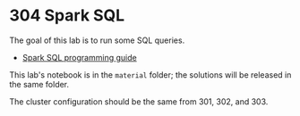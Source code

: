 # 304 Spark SQL

The goal of this lab is to run some SQL queries.

- [Spark SQL programming guide](https://spark.apache.org/docs/latest/sql-programming-guide.html)

This lab's notebook is in the ```material``` folder; the solutions will be released in the same folder.

The cluster configuration should be the same from 301, 302, and 303.